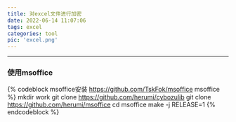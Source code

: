 ```yaml
---
title: 对excel文件进行加密
date: 2022-06-14 11:07:06
tags: excel
categories: tool
pic: 'excel.png'
---
```


---
### 使用msoffice

{% codeblock msoffice安装 https://github.com/TskFok/msoffice msoffice %}
mkdir work
git clone https://github.com/herumi/cybozulib
git clone https://github.com/herumi/msoffice
cd msoffice
make -j RELEASE=1
{% endcodeblock %}